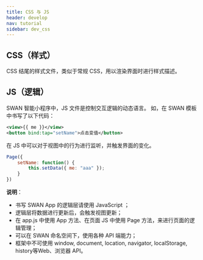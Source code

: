 ```yaml
---
title: CSS 与 JS
header: develop
nav: tutorial
sidebar: dev_css
---
```

## CSS（样式）

CSS 结尾的样式文件，类似于常规 CSS，用以渲染界面时进行样式描述。

## JS（逻辑）

SWAN 智能小程序中，JS 文件是控制交互逻辑的动态语言。
如，在 SWAN 模板中书写了以下代码：

```xml
<view>{{ me }}</view>
<button bind:tap="setName">点击变值</button>
```

在 JS 中可以对于视图中的行为进行监听，并触发界面的变化。

```js
Page({
	setName: function() {
		this.setData({ me: "aaa" });
	}
})
```
**说明**：
* 书写 SWAN App 的逻辑层请使用 JavaScript ；
* 逻辑层将数据进行更新后，会触发视图更新；
* 在 app.js 中使用 App 方法、在页面 JS 中使用 Page 方法，来进行页面的逻辑管理；
* 可以在 SWAN 命名空间下，使用各种 API 端能力；
* 框架中不可使用 window, document, location, navigator, localStorage, history等Web、浏览器 API。
